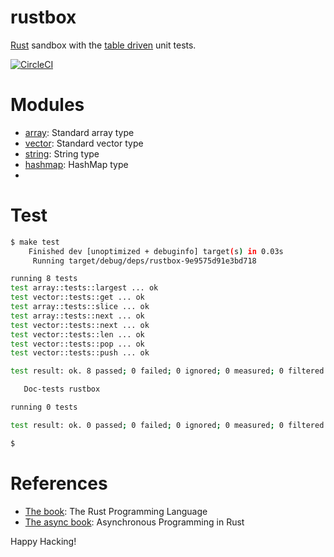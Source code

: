 # rustbox

[Rust] sandbox with the [table driven] unit tests.

[![CircleCI]](https://circleci.com/gh/keithnoguchi/workflows/rustbox)

[Rust]: https://www.rust-lang.org
[table driven]: https://dave.cheney.net/2019/05/07/prefer-table-driven-tests
[CircleCI]: https://circleci.com/gh/keithnoguchi/rustbox.svg?style=svg

# Modules

- [array]: Standard array type
- [vector]: Standard vector type
- [string]: String type
- [hashmap]: HashMap type
- [generic]: Generics

[array]: src/array.rs
[vector]: src/vector.rs
[string]: src/string.rs
[hashmap]: src/hashmap.rs
[generic]: src/generic.rs

# Test

```sh
$ make test
    Finished dev [unoptimized + debuginfo] target(s) in 0.03s
     Running target/debug/deps/rustbox-9e9575d91e3bd718

running 8 tests
test array::tests::largest ... ok
test vector::tests::get ... ok
test array::tests::slice ... ok
test array::tests::next ... ok
test vector::tests::next ... ok
test vector::tests::len ... ok
test vector::tests::pop ... ok
test vector::tests::push ... ok

test result: ok. 8 passed; 0 failed; 0 ignored; 0 measured; 0 filtered out

   Doc-tests rustbox

running 0 tests

test result: ok. 0 passed; 0 failed; 0 ignored; 0 measured; 0 filtered out

$
```

# References

- [The book]: The Rust Programming Language
- [The async book]: Asynchronous Programming in Rust

[The book]: https://github.com/rust-lang/book/
[The async book]: https://rust-lang.github.io/async-book/

Happy Hacking!
